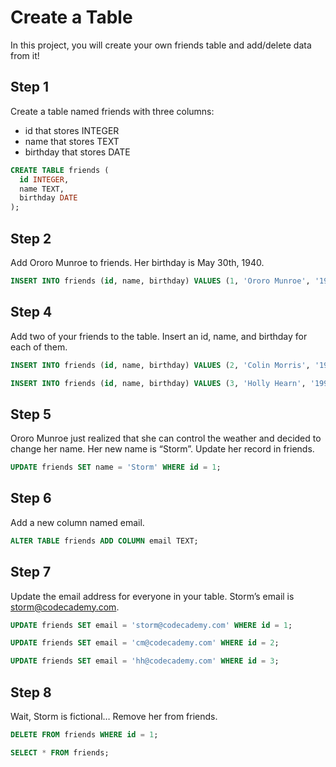 # Create a Table

In this project, you will create your own friends table and add/delete data from it!

## Step 1

Create a table named friends with three columns:
- id that stores INTEGER
- name that stores TEXT
- birthday that stores DATE

```sql
CREATE TABLE friends (
  id INTEGER,
  name TEXT,
  birthday DATE
);
```

## Step 2

Add Ororo Munroe to friends. Her birthday is May 30th, 1940.

```sql
INSERT INTO friends (id, name, birthday) VALUES (1, 'Ororo Munroe', '1940-05-30');
```

## Step 4

Add two of your friends to the table. Insert an id, name, and birthday for each of them.

```sql
INSERT INTO friends (id, name, birthday) VALUES (2, 'Colin Morris', '1996-09-29');

INSERT INTO friends (id, name, birthday) VALUES (3, 'Holly Hearn', '1997-08-07');
```

## Step 5

Ororo Munroe just realized that she can control the weather and decided to change her name. Her new name is “Storm”. Update her record in friends.

```sql
UPDATE friends SET name = 'Storm' WHERE id = 1;
```

## Step 6

Add a new column named email.

```sql
ALTER TABLE friends ADD COLUMN email TEXT;
```

## Step 7


Update the email address for everyone in your table. Storm’s email is storm@codecademy.com.

```sql
UPDATE friends SET email = 'storm@codecademy.com' WHERE id = 1;

UPDATE friends SET email = 'cm@codecademy.com' WHERE id = 2;

UPDATE friends SET email = 'hh@codecademy.com' WHERE id = 3;
```

## Step 8

Wait, Storm is fictional… Remove her from friends.

```sql
DELETE FROM friends WHERE id = 1;

SELECT * FROM friends;
```